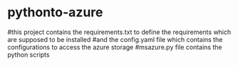 # pythonto-azure
#this project contains the requirements.txt to define the requirements which are supposed to be installed
#and the config.yaml file which contains the configurations to access the azure storage
#msazure.py file contains the python scripts
